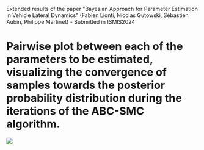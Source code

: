 Extended results of the paper "Bayesian Approach for Parameter Estimation in Vehicle Lateral Dynamics" (Fabien Lionti, Nicolas Gutowski, Sébastien Aubin, Philippe Martinet) - Submitted in ISMIS2024

# Pairwise plot between each of the parameters to be estimated, visualizing the convergence of samples towards the posterior probability distribution during the iterations of the ABC-SMC algorithm.


![]([https://github.com/mabresearchstudy/BayesianAppISMIS/master/Figures/ABC-SMC_population.png](https://github.com/mabresearchstudy/BayesianAppISMIS/blob/main/Figures/ABC-SMC_population.png)https://github.com/mabresearchstudy/BayesianAppISMIS/blob/main/Figures/ABC-SMC_population.png)
